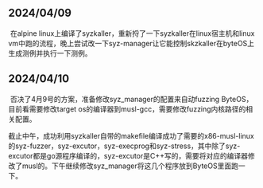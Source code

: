 ## **2024/04/09**

​    在alpine linux上编译了syzkaller，重新捋了一下syzkaller在linux宿主机和linux vm中跑的流程，晚上尝试改一下syz-manager让它能控制skzkaller在byteOS上生成测例并执行一下测例。



## 2024/04/10

​	否决了4月9号的方案，准备修改syz_manager的配置来自动fuzzing ByteOS，目前看需要修改target os的编译器到musl-gcc，需要修改fuzzing内核路径的相关配置。

​	截止中午，成功利用syzkaller自带的makefile编译成功了需要的x86-musl-linux的syz-fuzzer，syz-excutor，syz-execprog和syz-stress，其中除了syz-excutor都是go源程序编译的，syz-excutor是C++写的，需要将对应的编译器修改了musl的。下午继续修改syz_manager将这几个程序放到ByteOS里面跑一下。



